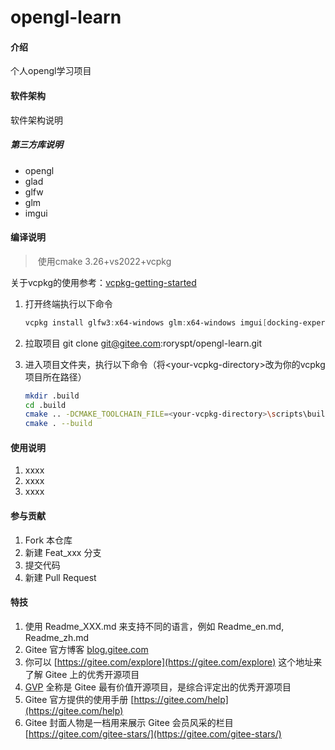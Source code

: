 # opengl-learn

#### 介绍
个人opengl学习项目

#### 软件架构
软件架构说明

##### 第三方库说明

- opengl
- glad
- glfw 
- glm
- imgui

#### 编译说明

> ​	使用cmake 3.26+vs2022+vcpkg

关于vcpkg的使用参考：[vcpkg-getting-started](https://vcpkg.io/en/getting-started.html)

1. 打开终端执行以下命令

   ```powershell
   vcpkg install glfw3:x64-windows glm:x64-windows imgui[docking-experimental]:x64-windows
   ```

2. 拉取项目 git clone git@gitee.com:roryspt/opengl-learn.git

3. 进入项目文件夹，执行以下命令（将\<your-vcpkg-directory\>改为你的vcpkg项目所在路径）

   ```bash
   mkdir .build
   cd .build
   cmake .. -DCMAKE_TOOLCHAIN_FILE=<your-vcpkg-directory>\scripts\buildsystems\vcpkg.cmake
   cmake . --build
   ```

#### 使用说明

1.  xxxx
2.  xxxx
3.  xxxx

#### 参与贡献

1.  Fork 本仓库
2.  新建 Feat_xxx 分支
3.  提交代码
4.  新建 Pull Request


#### 特技

1.  使用 Readme\_XXX.md 来支持不同的语言，例如 Readme\_en.md, Readme\_zh.md
2.  Gitee 官方博客 [blog.gitee.com](https://blog.gitee.com)
3.  你可以 [https://gitee.com/explore](https://gitee.com/explore) 这个地址来了解 Gitee 上的优秀开源项目
4.  [GVP](https://gitee.com/gvp) 全称是 Gitee 最有价值开源项目，是综合评定出的优秀开源项目
5.  Gitee 官方提供的使用手册 [https://gitee.com/help](https://gitee.com/help)
6.  Gitee 封面人物是一档用来展示 Gitee 会员风采的栏目 [https://gitee.com/gitee-stars/](https://gitee.com/gitee-stars/)
